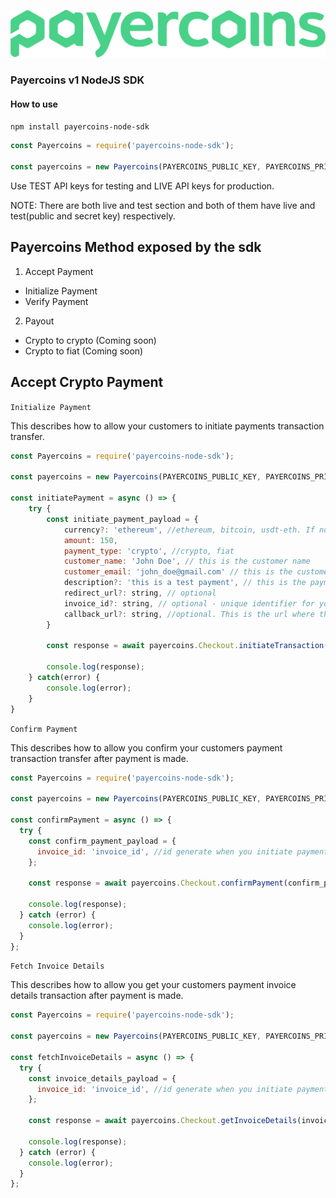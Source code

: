 ![Logo](./src/images/Payercoins%20Logo.png)

### Payercoins v1 NodeJS SDK

#### How to use

`npm install payercoins-node-sdk`

```js
const Payercoins = require('payercoins-node-sdk');

const payercoins = new Payercoins(PAYERCOINS_PUBLIC_KEY, PAYERCOINS_PRIVATE_KEY);
```

Use TEST API keys for testing and LIVE API keys for production.

NOTE: There are both live and test section and both of them have live and test(public and secret key) respectively.

## Payercoins Method exposed by the sdk

1. Accept Payment

- Initialize Payment
- Verify Payment

2. Payout

- Crypto to crypto (Coming soon)
- Crypto to fiat (Coming soon)

## Accept Crypto Payment

`Initialize Payment`

This describes how to allow your customers to initiate payments transaction transfer.

```js
const Payercoins = require('payercoins-node-sdk');

const payercoins = new Payercoins(PAYERCOINS_PUBLIC_KEY, PAYERCOINS_PRIVATE_KEY);

const initiatePayment = async () => {
    try {
        const initiate_payment_payload = {
            currency?: 'ethereum', //ethereum, bitcoin, usdt-eth. If not provided, the default activated currency type will be used.
            amount: 150,
            payment_type: 'crypto', //crypto, fiat
            customer_name: 'John Doe', // this is the customer name
            customer_email: 'john_doe@gmail.com' // this is the customer email
            description?: 'this is a test payment', // this is the payment description
            redirect_url?: string, // optional
            invoice_id?: string, // optional - unique identifier for your payment and minLength 8, else we will automatically generate one
            callback_url?: string, //optional. This is the url where the customer will be redirected to after payment is completed.
        }

        const response = await payercoins.Checkout.initiateTransaction(initiate_payment_payload);

        console.log(response);
    } catch(error) {
        console.log(error);
    }
}
```

`Confirm Payment`

This describes how to allow you confirm your customers payment transaction transfer after payment is made.

```js
const Payercoins = require('payercoins-node-sdk');

const payercoins = new Payercoins(PAYERCOINS_PUBLIC_KEY, PAYERCOINS_PRIVATE_KEY);

const confirmPayment = async () => {
  try {
    const confirm_payment_payload = {
      invoice_id: 'invoice_id', //id generate when you initiate payment
    };

    const response = await payercoins.Checkout.confirmPayment(confirm_payment_payload);

    console.log(response);
  } catch (error) {
    console.log(error);
  }
};
```

`Fetch Invoice Details`

This describes how to allow you get your customers payment invoice details transaction after payment is made.

```js
const Payercoins = require('payercoins-node-sdk');

const payercoins = new Payercoins(PAYERCOINS_PUBLIC_KEY, PAYERCOINS_PRIVATE_KEY);

const fetchInvoiceDetails = async () => {
  try {
    const invoice_details_payload = {
      invoice_id: 'invoice_id', //id generate when you initiate payment
    };

    const response = await payercoins.Checkout.getInvoiceDetails(invoice_details_payload);

    console.log(response);
  } catch (error) {
    console.log(error);
  }
};
```
